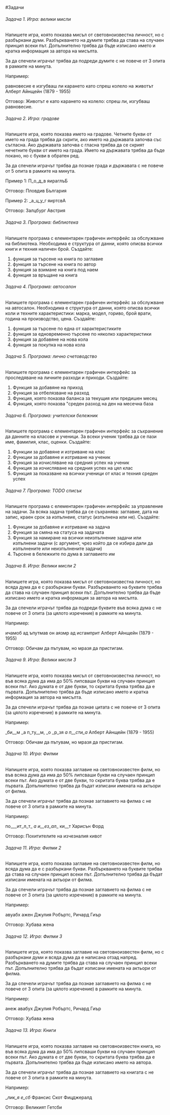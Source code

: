 #Задачи

###### Задача 1. Игра: велики мисли

Напишете игра, която показва мисъл от световноизвестна личност, но с разбъркани думи. Разбъркването на думите трябва да става на случаен принцип всеки път. Допълнително трябва да бъде изписано името и кратка информация за автора на мисълта.

За да спечели играчът трябва да подреди думите с не повече от 3 опита в рамките на минута.

Например:

равновесие е изгубваш ли карането като спреш колело на животът
Алберт Айнщейн (1879 - 1955)

Отговор:
Животът е като карането на колело: спреш ли, изгубваш равновесие.


###### Задача 2. Игра: градове

Напишете игра, която показва името на градове. Четните букви от името на града трябва да скрити, ако името на държавата започва със съгласна. Ако държавата започва с гласна трябва да се скрият нечетните букви от името на града. Името на държавата трябва да бъде покано, но с букви в обратен ред.

За да спечели играчът трябва да познае града и държавата с не повече от 5 опита в рамките на минута.

Пример 1:
П_о_д_в
яираглъБ

Отговор: Пловдив България

Пример 2:
_а_ц_у_г
яиртсвА

Отговор: Залцбург Австрия

###### Задача 3. Програма: библиотека

Напишете програма с елементарен графичен интерфейс за обслужване на библиотека. Необходима е структура от данни, която описва всички книги и техния наличен брой. Създайте:
1. функция за търсене на книга по заглавие
2. функция за търсене на книга по автор
3. функция за взимане на книга под наем
4. функция за връщане на книга

###### Задача 4. Програма: автосалон

Напишете програма с елементарен графичен интерфейс за обслужване на автосалон. Необходима е структура от данни, която описва всички коли и техните характеристики: марка, модел, гориво, брой врати, година на производство, цена. Създайте:
1. функция за търсене по една от характеристиките
2. функция за едновременно търсене по няколко характеристики
3. функция за добавяне на нова кола
4. функция за покупка на нова кола

###### Задача 5. Програма: лично счетоводство

Напишете програма с елементарен графичен интерфейс за проследяване на личните разходи и приходи. Създайте:
1. Функция за добавяне на приход
2. Функция за отбелязване на разход
3. Функция, която показва баланса за текущия или предишен месец
4. Функция, която показва "среден разход на ден на месечна база

###### Задача 6. Програма: учителски бележник

Напишете програма с елементарен графичен интерфейс за съхранение да данните на класове и ученици. За всеки ученик трябва да се пази име, фамилия, клас, оценки. Създайте:
1. Функции за добавяне и изтриване на клас
2. Функции за добавяне  и изтриване на ученик
3. Функция за изчисляване на средния успех на ученик
4. Функция за изчисляване на средния успех на цял клас
5. Функция за показване на всички ученици от клас и техния среден успех

###### Задача 7. Програма: TODO списък

Напишете програма с елементарен графичен интерфейс за управление на задачи. За всяка задача трябва да се съхранява: заглавие, дата на запис, краен срок за изпълнеие, статус (изпълнена или не). Създайте:
1. Функции за добавяне и изтриване на задача
2. Функция за смяна на статуса на задачата
3. Функция за намиране на всички неизпълнение задачи или изпълнени задачи (с аргумент, чрез който да се избира дали да изпълнените или неизпълнените задачи)
4. Търсене в бележките по дума в заглавието им

###### Задача 8. Игра: Велики мисли 2

Напишете игра, която показва мисъл от световноизвестна личност, но всяда дума да е с разбъркани букви. Разбъркването на буквите трябва да става на случаен принцип всеки път. Допълнително трябва да бъде изписано името и кратка информация за автора на мисълта.

За да спечели играчът трябва да подреди буквите във всяка дума с не повече от 3 опита (за цялото изречение) в рамките на минута.

Например:

ичамоб ад ъпутмав он аязмр ад исгамприт
Алберт Айнщейн (1879 - 1955)

Отговор:
Обичам да пътувам, но мразя да пристигам.

###### Задача 9. Игра: Велики мисли 3

Напишете игра, която показва мисъл от световноизвестна личност, но във всяка дума да има до 50% липсваши букви на случаен принцип всеки път. Ако думата е от две букви, то скритата буква трябва да е първата. Допълнително трябва да бъде изписано името и кратка информация за автора на мисълта.

За да спечели играчът трябва да познае цитата с не повече от 3 опита (за цялото изречение) в рамките на минута.

Например:

_би__м _а п_ту__м, _о _р_зя _а п__сти_а_
Алберт Айнщейн (1879 - 1955)

Отговор:
Обичам да пътувам, но мразя да пристигам.

###### Задача 10. Игра: Филми

Напишете игра, която показва заглавие на световноизвестен филм, но във всяка дума да има до 50% липсваши букви на случаен принцип всеки път. Ако думата е от две букви, то скритата буква трябва да е първата. Допълнително трябва да бъдат изписани имената на актьори от филма.

За да спечели играчът трябва да познае заглавието на филма с не повече от 3 опита в рамките на минута.

Например:

по___ит_л_т_ _а и__ез_ал__ ки__т
Харисън Форд

Отговор:
Похитителите на изчезналия кивот

###### Задача 11. Игра: Филми 2

Напишете игра, която показва заглавие на световноизвестен филм, но всяда дума да е с разбъркани букви. Разбъркването на буквите трябва да става на случаен принцип всеки път. Допълнително трябва да бъдат изписани имената на актьори от филма.

За да спечели играчът трябва да познае заглавието на филма с не повече от 3 опита (за цялото изречение) в рамките на минута.

Например:

авуабх ажен
Джулия Робъртс, Ричард Гиър

Отговор:
Хубава жена

###### Задача 12. Игра: Филми 3

Напишете игра, която показва заглавие на световноизвестен филм, но с разбъркани думи и всяда дума да е написана отзад напред. Разбъркването на думите трябва да става на случаен принцип всеки път. Допълнително трябва да бъдат изписани имената на актьори от филма.

За да спечели играчът трябва да познае заглавието на филма с не повече от 3 опита (за цялото изречение) в рамките на минута.

Например:

анеж авабух
Джулия Робъртс, Ричард Гиър

Отговор:
Хубава жена

###### Задача 13. Игра: Книги

Напишете игра, която показва заглавие на световноизвестен книга, но във всяка дума да има до 50% липсваши букви на случаен принцип всеки път. Ако думата е от две букви, то скритата буква трябва да е първата. Допълнително трябва да бъде изписано името на автора.

За да спечели играчът трябва да познае заглавието на книгата с не повече от 3 опита в рамките на минута.

Например:

__лик_я_ _e_сб_
Франсис Скот Фицджералд

Отговор:
Великият Гетсби
